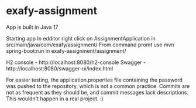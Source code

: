 # exafy-assignment

App is built in Java 17

Starting app
 In edditor right click on AssignmentApplication in src/main/java/com/exafy/assignment/
 From command promt use mvn spring-boot:run in exafy-assignment/assignment/

H2 console - http://localhost:8080/h2-console
Swagger -  http://localhost:8080/swagger-ui/index.html


For easier testing, the application.properties file containing the password was pushed to the repository, which is not a common practice. 
Commits are not as frequent as they should be, and commit messages lack descriptions. This wouldn't happen in a real project. :)
